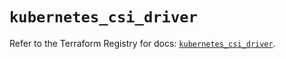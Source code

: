 # `kubernetes_csi_driver`

Refer to the Terraform Registry for docs: [`kubernetes_csi_driver`](https://registry.terraform.io/providers/hashicorp/kubernetes/2.30.0/docs/resources/csi_driver).

